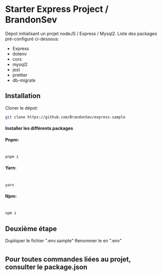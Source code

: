 # Starter Express Project / BrandonSev

Dépot initialisant un projet nodeJS / Express / Mysql2.
Liste des packages pré-configuré ci-dessous:

- Express
- dotenv
- cors
- mysql2
- jest
- prettier
- db-migrate

## Installation

Cloner le dépot:

```sh
git clone https://github.com/BrandonSev/express-sample
```

#### Installer les différents packages

#### Pnpm:

#

```sh
pnpm i
```

#### Yarn:

#

```sh
yarn
```

#### Npm:

#

```sh
npm i
```

## Deuxième étape

Dupliquer le fichier ".env.sample"
Renommer le en ".env"

#

## Pour toutes commandes liées au projet, consulter le package.json
